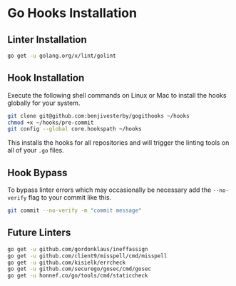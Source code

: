# Go Hooks Installation

## Linter Installation

```bash
go get -u golang.org/x/lint/golint
```

## Hook Installation

Execute the following shell commands on Linux or Mac to install the hooks globally for your system.

```bash
git clone git@github.com:benjivesterby/gogithooks ~/hooks
chmod +x ~/hooks/pre-commit
git config --global core.hookspath ~/hooks
```

This installs the hooks for all repositories and will trigger the linting tools on all of your `.go` files.

## Hook Bypass

To bypass linter errors which may occasionally be necessary add the `--no-verify` flag to your commit like this.

```bash
git commit --no-verify -m "commit message"
```

## Future Linters

```bash
go get -u github.com/gordonklaus/ineffassign
go get -u github.com/client9/misspell/cmd/misspell
go get -u github.com/kisielk/errcheck
go get -u github.com/securego/gosec/cmd/gosec
go get -u honnef.co/go/tools/cmd/staticcheck
```
